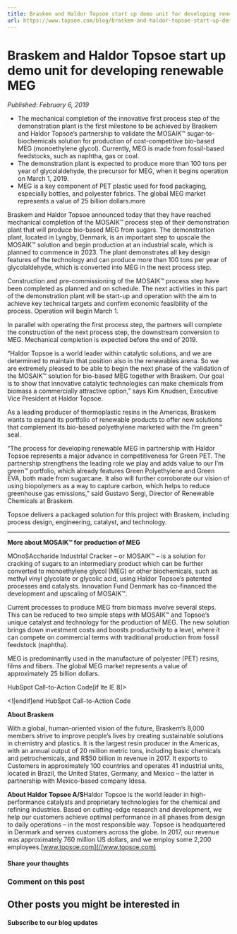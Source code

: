 ```yaml
---
title: Braskem and Haldor Topsoe start up demo unit for developing renewable MEG
url: https://www.topsoe.com/blog/braskem-and-haldor-topsoe-start-up-demo-unit-for-developing-renewable-meg#main-content
---
```


# Braskem and Haldor Topsoe start up demo unit for developing renewable MEG

*Published: February 6, 2019*

- The mechanical completion of the innovative first process step of the demonstration plant is the first milestone to be achieved by Braskem and Haldor Topsoe’s partnership to validate the MOSAIK™ sugar-to-biochemicals solution for production of cost-competitive bio-based MEG (monoethylene glycol). Currently, MEG is made from fossil-based feedstocks, such as naphtha, gas or coal.
- The demonstration plant is expected to produce more than 100 tons per year of glycolaldehyde, the precursor for MEG, when it begins operation on March 1, 2019.
- MEG is a key component of PET plastic used for food packaging, especially bottles, and polyester fabrics. The global MEG market represents a value of 25 billion dollars.more

Braskem and Haldor Topsoe announced today that they have reached mechanical completion of the MOSAIK™ process step of their demonstration plant that will produce bio-based MEG from sugars. The demonstration plant, located in Lyngby, Denmark, is an important step to upscale the MOSAIK™ solution and begin production at an industrial scale, which is planned to commence in 2023. The plant demonstrates all key design features of the technology and can produce more than 100 tons per year of glycolaldehyde, which is converted into MEG in the next process step.

Construction and pre-commissioning of the MOSAIK™ process step have been completed as planned and on schedule. The next activities in this part of the demonstration plant will be start-up and operation with the aim to achieve key technical targets and confirm economic feasibility of the process. Operation will begin March 1.

In parallel with operating the first process step, the partners will complete the construction of the next process step, the downstream conversion to MEG. Mechanical completion is expected before the end of 2019.

“Haldor Topsoe is a world leader within catalytic solutions, and we are determined to maintain that position also in the renewables arena. So we are extremely pleased to be able to begin the next phase of the validation of the MOSAIK™ solution for bio-based MEG together with Braskem. Our goal is to show that innovative catalytic technologies can make chemicals from biomass a commercially attractive option,” says Kim Knudsen, Executive Vice President at Haldor Topsoe.

As a leading producer of thermoplastic resins in the Americas, Braskem wants to expand its portfolio of renewable products to offer new solutions that complement its bio-based polyethylene marketed with the I’m green™ seal.

“The process for developing renewable MEG in partnership with Haldor Topsoe represents a major advance in competitiveness for Green PET. The partnership strengthens the leading role we play and adds value to our I’m green™ portfolio, which already features Green Polyethylene and Green EVA, both made from sugarcane. It also will further corroborate our vision of using biopolymers as a way to capture carbon, which helps to reduce greenhouse gas emissions,” said Gustavo Sergi, Director of Renewable Chemicals at Braskem.

Topsoe delivers a packaged solution for this project with Braskem, including process design, engineering, catalyst, and technology.

***

**More about MOSAIK™ for production of MEG**

MOnoSAccharide IndustrIal Cracker – or MOSAIK™ – is a solution for cracking of sugars to an intermediary product which can be further converted to monoethylene glycol (MEG) or other biochemicals, such as methyl vinyl glycolate or glycolic acid, using Haldor Topsoe’s patented processes and catalysts. Innovation Fund Denmark has co-financed the development and upscaling of MOSAIK™.

Current processes to produce MEG from biomass involve several steps. This can be reduced to two simple steps with MOSAIK™ and Topsoe’s unique catalyst and technology for the production of MEG. The new solution brings down investment costs and boosts productivity to a level, where it can compete on commercial terms with traditional production from fossil feedstock (naphtha).

MEG is predominantly used in the manufacture of polyester (PET) resins, films and fibers. The global MEG market represents a value of approximately 25 billion dollars.

HubSpot Call-to-Action Code[if lte IE 8]><div id="hs-cta-ie-element"></div><![endif][](https://cta-redirect.hubspot.com/cta/redirect/2115834/87f8177e-ac35-4b08-810d-ad7bbe1d1cd1)end HubSpot Call-to-Action Code

**About Braskem**

With a global, human-oriented vision of the future, Braskem’s 8,000 members strive to improve people’s lives by creating sustainable solutions in chemistry and plastics. It is the largest resin producer in the Americas, with an annual output of 20 million metric tons, including basic chemicals and petrochemicals, and R$50 billion in revenue in 2017. It exports to Customers in approximately 100 countries and operates 41 industrial units, located in Brazil, the United States, Germany, and Mexico – the latter in partnership with Mexico-based company Idesa.

**About Haldor Topsoe A/S**Haldor Topsoe is the world leader in high-performance catalysts and proprietary technologies for the chemical and refining industries. Based on cutting-edge research and development, we help our customers achieve optimal performance in all phases from design to daily operations – in the most responsible way. Topsoe is headquartered in Denmark and serves customers across the globe. In 2017, our revenue was approximately 760 million US dollars, and we employ some 2,200 employees.[www.topsoe.com](//www.topsoe.com)

#### Share your thoughts

### Comment on this post

## Other posts you might be interested in

#### Subscribe to our blog updates
